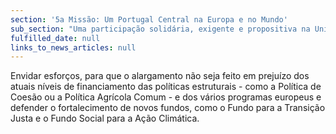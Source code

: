 ```yaml
---
section: '5a Missão: Um Portugal Central na Europa e no Mundo'
sub_section: "Uma participação solidária, exigente e propositiva na União Europeia"
fulfilled_date: null
links_to_news_articles: null
---
```


Envidar esforços, para que o alargamento não seja feito em prejuízo dos atuais níveis de financiamento das políticas estruturais - como a Política de Coesão ou a Política Agrícola Comum - e dos vários programas europeus e defender o fortalecimento de novos fundos, como o Fundo para a Transição Justa e o Fundo Social para a Ação Climática.